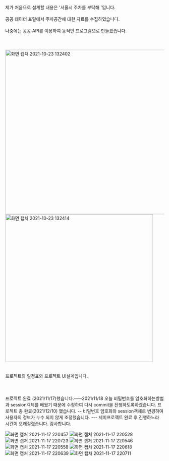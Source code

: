 
제가 처음으로 설계할 내용은 '서울시 주차를 부탁해 '입니다. <br>
<br>
공공 데이터 포탈에서 주차공간에 대한 자료를 수집하였습니다.<br>
<br>
나중에는 공공 API를 이용하여 동적인 프로그램으로 만들겠습니다. <br>
<br>
<br>
<br>
<img width="521" alt="화면 캡처 2021-10-23 132402" src="https://user-images.githubusercontent.com/79691180/138542218-070eccd9-d97b-437d-af8b-8b07e37a5e09.png"><br>
<img width="468" alt="화면 캡처 2021-10-23 132414" src="https://user-images.githubusercontent.com/79691180/138542220-055e3427-44a5-4967-973f-06a2a80ab5fc.png"><br><br>
<br>
프로젝트의 일정표와 프로젝트 UI설계입니다.<br>
<br>
<br>
<br>
프로젝트 완료 (2021/11/17)했습니다.----2021/11/18 오늘 비밀번호를 암호화하는방법과 session객체를 배웠기 때문에 수정하여 다시 commit을 진행하도록하겠습니다.
프로젝트 총 완료(2021/12/10) 했습니다. -- 비밀번호 암호화와 session객체로 변경하여 사용자의 정보가 누수 되지 않게 조정했습니다. ---
세미프로젝트 완료 후 진행하느라 시간이 오래걸렸습니다. 감사합니다.

![화면 캡처 2021-11-17 220457](https://user-images.githubusercontent.com/79691180/142206586-b8c052fa-2eff-4972-a34f-2790649cf342.jpg)
![화면 캡처 2021-11-17 220528](https://user-images.githubusercontent.com/79691180/142206589-bb03ced9-220e-42af-b68f-b4a8783feb7e.jpg)
![화면 캡처 2021-11-17 220723](https://user-images.githubusercontent.com/79691180/142206578-a3207d86-ecda-4036-87c1-5e4ade4568ad.jpg)
![화면 캡처 2021-11-17 220546](https://user-images.githubusercontent.com/79691180/142206591-0cf2d205-4a46-41c1-9e37-dd423d8af090.jpg)
![화면 캡처 2021-11-17 220558](https://user-images.githubusercontent.com/79691180/142206593-24cfccb3-a6d4-4deb-9e88-4a15d7e2b441.jpg)
![화면 캡처 2021-11-17 220618](https://user-images.githubusercontent.com/79691180/142206600-8c6e7381-2570-4add-bb38-54980b70305d.jpg)
![화면 캡처 2021-11-17 220639](https://user-images.githubusercontent.com/79691180/142206603-1bda3643-d9c6-4d11-a62d-83909cb97440.jpg)
![화면 캡처 2021-11-17 220711](https://user-images.githubusercontent.com/79691180/142206606-83ea073e-2276-41eb-83ae-116fc671ef14.jpg)

<br>
<br>


